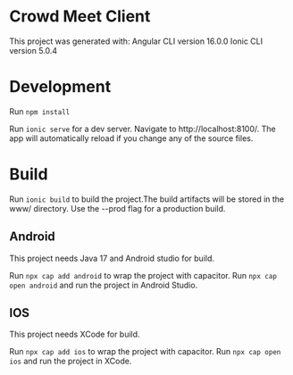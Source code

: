 # Crowd Meet Client
This project was generated with:
Angular CLI version 16.0.0 
Ionic CLI version 5.0.4

# Development
Run `npm install`

Run `ionic serve` for a dev server. Navigate to http://localhost:8100/. The app will automatically reload if you change any of the source files.

# Build
Run `ionic build` to build the project.The build artifacts will be stored in the www/ directory. Use the --prod flag for a production build.
## Android
This project needs Java 17 and Android studio for build.

Run `npx cap add android` to wrap the project with capacitor.
Run `npx cap open android` and run the project in Android Studio.

## IOS
This project needs XCode for build.

Run `npx cap add ios` to wrap the project with capacitor.
Run `npx cap open ios` and run the project in XCode.
